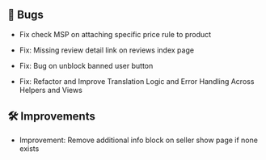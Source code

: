 ## 🐛 Bugs

- Fix check MSP on attaching specific price rule to product

- Fix: Missing review detail link on reviews index page

- Fix: Bug on unblock banned user button

- Fix: Refactor and Improve Translation Logic and Error Handling Across Helpers and Views


## 🛠️ Improvements

- Improvement: Remove additional info block on seller show page if none exists